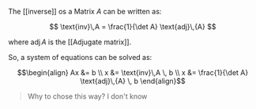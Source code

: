 The [[inverse]] os a Matrix $A$ can be written as:

$$
\text{inv}\,A = \frac{1}{\det A} \text{adj}\,{A}
$$

where $\text{adj}\,{A}$ is the [[Adjugate matrix]]. 

So, a system of equations can be solved as:

$$\begin{align}
Ax &= b 
\\
x &= \text{inv}\,A \, b
\\
x &= \frac{1}{\det A} \text{adj}\,{A} \, b
\end{align}$$

> Why to chose this way? I don't know


